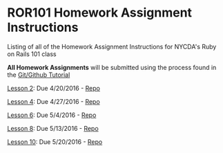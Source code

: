 # ROR101 Homework Assignment Instructions
Listing of all of the Homework Assignment Instructions for NYCDA's Ruby on Rails 101 class

**All Homework Assignments** will be submitted using the process found in the [Git/Github Tutorial](https://github.com/ROR101KG-0416/homework-assignment-instructions/blob/master/git_github_tutorial.pdf)

[Lesson 2](https://github.com/ROR101KG-0416/homework-assignment-instructions/blob/master/lesson_02.md): Due 4/20/2016  - [Repo](https://github.com/ROR101KG-0416/lesson-02-homework)

[Lesson 4](https://github.com/ROR101KG-0416/homework-assignment-instructions/blob/master/lesson_04.md): Due 4/27/2016  - [Repo](https://github.com/ROR101KG-0416/lesson-04-homework)

[Lesson 6](https://github.com/ROR101KG-0416/homework-assignment-instructions/blob/master/lesson_06.md): Due 5/4/2016  - [Repo](https://github.com/ROR101KG-0416/lesson-06-homework)

[Lesson 8](https://github.com/ROR101KG-0416/homework-assignment-instructions/blob/master/lesson_08.md): Due 5/13/2016  - [Repo](https://github.com/ROR101KG-0416/lesson-08-homework)

[Lesson 10](https://github.com/ROR101KG-0416/homework-assignment-instructions/blob/master/lesson_10.md): Due 5/20/2016  - [Repo](https://github.com/ROR101KG-0416/lesson-10-homework)
